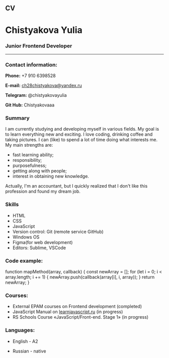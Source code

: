 ## CV

# Chistyakova Yulia

### Junior Frontend Developer

---

### Contact information:

**Phone:** +7 910 6398528

**E-mail:** ch28chistyakova@yandex.ru

**Telegram:** @chistyakovayulia

**Git Hub:** Chistyakovaaa

### Summary

I am currently studying and developing myself in various fields. My goal is to learn everything new and exciting. I love coding, drinking coffee and taking pictures. I can (like) to spend a lot of time doing what interests me. My main strengths are:

- fast learning ability;
- responsibility;
- purposefulness;
- getting along with people;
- interest in obtaining new knowledge.

Actually, I'm an accountant, but I quickly realized that I don't like this profession and found my dream job.

### Skills

- HTML
- CSS
- JavaScript
- Version control: Git (remote service GitHub)
- Windows OS
- Figma(for web development)
- Editors: Sublime, VSCode

### Code example:

function mapMethod(array, callback) {
const newArray = [];
for (let i = 0; i < array.length; i += 1) {
newArray.push(callback(array[i], i, array));
}
return newArray;
}

### Courses:

- External EPAM courses on Frontend development (completed)
- JavaScript Manual on [learnjavascript.ru](https://learn.javascript.ru/) (in progress)
- RS Schools Course «JavaScript/Front-end. Stage 1» (in progress)

### Languages:

- English - A2

- Russian - native
